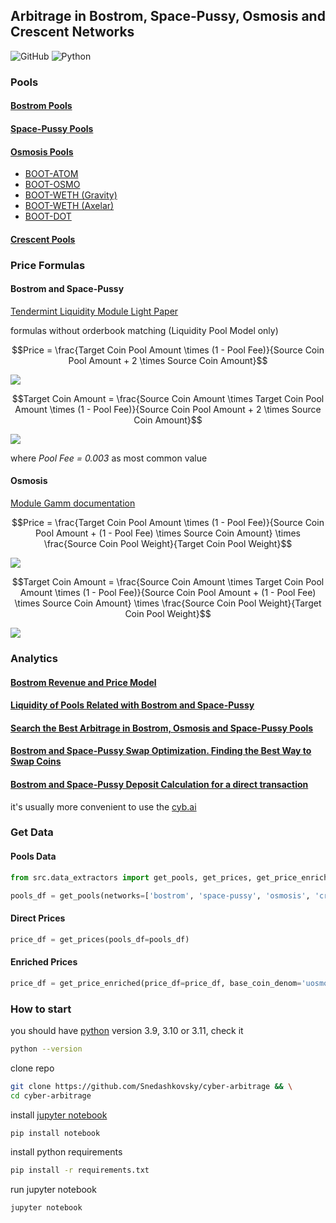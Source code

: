 ## Arbitrage in Bostrom, Space-Pussy, Osmosis and Crescent Networks
<p>
    <img alt="GitHub" src="https://img.shields.io/github/license/Snedashkovsky/cyber-arbitrage">
    <img alt="Python" src="https://img.shields.io/badge/python-3.9%20%7C%203.10%20%7C%203.11-blue">
</p>

### Pools

#### [Bostrom Pools](https://cyb.ai/warp)  
#### [Space-Pussy Pools](https://cyb.ai/warp)  
#### [Osmosis Pools](https://frontier.osmosis.zone/pools)
- [BOOT-ATOM](https://info.osmosis.zone/pool/596)  
- [BOOT-OSMO](https://info.osmosis.zone/pool/597)  
- [BOOT-WETH (Gravity)](https://info.osmosis.zone/pool/911)  
- [BOOT-WETH (Axelar)](https://info.osmosis.zone/pool/912)  
- [BOOT-DOT](https://info.osmosis.zone/pool/919)  
#### [Crescent Pools](https://app.crescent.network/farm)

### Price Formulas
#### Bostrom and Space-Pussy

[Tendermint Liquidity Module Light Paper](https://github.com/tendermint/liquidity/blob/develop/doc/LiquidityModuleLightPaper_EN.pdf)

formulas without orderbook matching (Liquidity Pool Model only)   

```math
Price = \frac{Target Coin Pool Amount \times (1 - Pool Fee)}{Source Coin Pool Amount + 2 \times Source Coin Amount}
```
<img src="https://latex.codecogs.com/png.image?\inline\dpi{150}\bg{white}Price&space;=&space;\frac{Target\&space;Coin\&space;Pool\&space;Amount\&space;*\&space;(1&space;-&space;Pool\&space;Fee)}{Source\&space;Coin\&space;Pool\&space;Amount\&space;&plus;\&space;2\&space;*\&space;Source\&space;Coin\&space;Amount}" />

```math
Target Coin Amount = \frac{Source Coin Amount \times Target Coin Pool Amount \times (1 - Pool Fee)}{Source Coin Pool Amount + 2 \times Source Coin Amount}
```

<img src="https://latex.codecogs.com/png.image?\inline\dpi{175}\bg{white}Target\&space;Coin\&space;Amount&space;=&space;\frac{Source\&space;Coin\&space;Amount\&space;*\&space;Target\&space;Coin\&space;Pool\&space;Amount\&space;*\&space;(1&space;-&space;Pool\&space;Fee)}{Source\&space;Coin\&space;Pool\&space;Amount\&space;&plus;\&space;2\&space;*\&space;Source\&space;Coin\&space;Amount}" />

where _Pool Fee = 0.003_ as most common value

#### Osmosis
[Module Gamm documentation](https://docs.osmosis.zone/osmosis-core/modules/gamm)

```math
Price = \frac{Target Coin Pool Amount \times (1 - Pool Fee)}{Source Coin Pool Amount + (1 - Pool Fee) \times Source Coin Amount} \times \frac{Source Coin Pool Weight}{Target Coin Pool Weight}
```

<img src="https://latex.codecogs.com/png.image?\inline\dpi{200}\bg{white}Price&space;=&space;\frac{Target\&space;Coin\&space;Pool\&space;Amount\&space;*\&space;(1&space;-&space;Pool\&space;Fee)}{Source\&space;Coin\&space;Pool\&space;Amount\&space;&plus;\&space;(1&space;-&space;Pool\&space;Fee)\&space;*\&space;Source\&space;Coin\&space;Amount}\&space;*\&space;\frac{Source\&space;Coin\&space;Pool\&space;Weight}{Target\&space;Coin\&space;Pool\&space;Weight}" />

```math
Target Coin Amount = \frac{Source Coin Amount \times Target Coin Pool Amount \times (1 - Pool Fee)}{Source Coin Pool Amount + (1 - Pool Fee) \times Source Coin Amount} \times \frac{Source Coin Pool Weight}{Target Coin Pool Weight}
```

<img src="https://latex.codecogs.com/png.image?\inline\dpi{175}\bg{white}Target\&space;Coin\&space;Amount&space;=&space;\frac{Source\&space;Coin\&space;Amount\&space;*\&space;Target\&space;Coin\&space;Pool\&space;Amount\&space;*\&space;(1&space;-&space;Pool\&space;Fee)}{Source\&space;Coin\&space;Pool\&space;Amount\&space;&plus;\&space;(1&space;-&space;Pool\&space;Fee)\&space;*\&space;Source\&space;Coin\&space;Amount}\&space;*\&space;\frac{Source\&space;Coin\&space;Pool\&space;Weight}{Target\&space;Coin\&space;Pool\&space;Weight}" />

### Analytics

#### [Bostrom Revenue and Price Model](revenue_model.ipynb)

#### [Liquidity of Pools Related with Bostrom and Space-Pussy](pools_liquidity_in_gh.ipynb)

#### [Search the Best Arbitrage in Bostrom, Osmosis and Space-Pussy Pools](search_arbitrage.ipynb)

#### [Bostrom and Space-Pussy Swap Optimization. Finding the Best Way to Swap Coins](swap_optimization.ipynb)

#### [Bostrom and Space-Pussy Deposit Calculation for a direct transaction](deposit_calculation.ipynb)  
it's usually more convenient to use the [cyb.ai](https://cyb.ai/warp/add-liquidity)

### Get Data
#### Pools Data
```python
from src.data_extractors import get_pools, get_prices, get_price_enriched

pools_df = get_pools(networks=['bostrom', 'space-pussy', 'osmosis', 'crescent'], bostrom_related_osmo_pools=None)
```
#### Direct Prices
```python
price_df = get_prices(pools_df=pools_df)
```
#### Enriched Prices
```python
price_df = get_price_enriched(price_df=price_df, base_coin_denom='uosmo')
```

### How to start
you should have [python](https://www.python.org/downloads/) version 3.9, 3.10 or 3.11, check it
```bash
python --version
```
clone repo
```bash 
git clone https://github.com/Snedashkovsky/cyber-arbitrage && \
cd cyber-arbitrage
```
install [jupyter notebook](https://jupyter.org/install)
```bash
pip install notebook
```
install python requirements
```bash
pip install -r requirements.txt
```
run jupyter notebook
```bash
jupyter notebook
```
